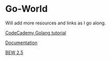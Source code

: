 # Go-World

Will add more resources and links as I go along.

[CodeCademy Golang tutorial](https://www.codecademy.com/learn/learn-go)

[Documentation](https://golang.org/doc/)

[BEW 2.5](https://make-school-courses.github.io/BEW-2.5-Strongly-Typed-Languages/#/Lessons/SSGProject)

